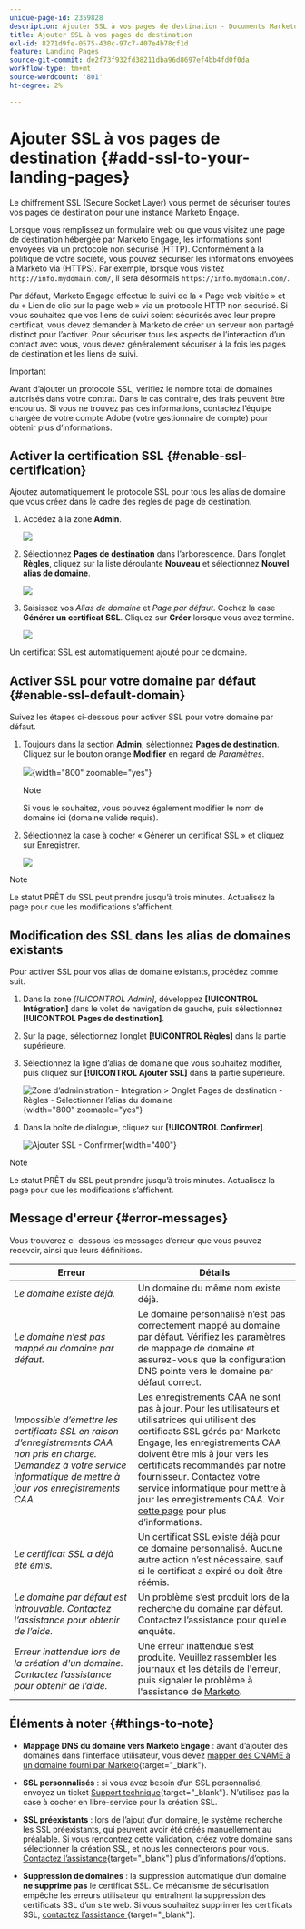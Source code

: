 ```yaml
---
unique-page-id: 2359828
description: Ajouter SSL à vos pages de destination - Documents Marketo - Documentation du produit
title: Ajouter SSL à vos pages de destination
exl-id: 8271d9fe-0575-430c-97c7-407e4b78cf1d
feature: Landing Pages
source-git-commit: de2f73f932fd38211dba96d8697ef4bb4fd0f0da
workflow-type: tm+mt
source-wordcount: '801'
ht-degree: 2%

---
```


# Ajouter SSL à vos pages de destination {#add-ssl-to-your-landing-pages}

Le chiffrement SSL (Secure Socket Layer) vous permet de sécuriser toutes vos pages de destination pour une instance Marketo Engage.

Lorsque vous remplissez un formulaire web ou que vous visitez une page de destination hébergée par Marketo Engage, les informations sont envoyées via un protocole non sécurisé (HTTP). Conformément à la politique de votre société, vous pouvez sécuriser les informations envoyées à Marketo via (HTTPS). Par exemple, lorsque vous visitez `http://info.mydomain.com/`, il sera désormais `https://info.mydomain.com/`.

Par défaut, Marketo Engage effectue le suivi de la « Page web visitée » et du « Lien de clic sur la page web » via un protocole HTTP non sécurisé. Si vous souhaitez que vos liens de suivi soient sécurisés avec leur propre certificat, vous devez demander à Marketo de créer un serveur non partagé distinct pour l’activer. Pour sécuriser tous les aspects de l’interaction d’un contact avec vous, vous devez généralement sécuriser à la fois les pages de destination et les liens de suivi.

>[!IMPORTANT]
>
>Avant d’ajouter un protocole SSL, vérifiez le nombre total de domaines autorisés dans votre contrat. Dans le cas contraire, des frais peuvent être encourus. Si vous ne trouvez pas ces informations, contactez l’équipe chargée de votre compte Adobe (votre gestionnaire de compte) pour obtenir plus d’informations.

## Activer la certification SSL {#enable-ssl-certification}

Ajoutez automatiquement le protocole SSL pour tous les alias de domaine que vous créez dans le cadre des règles de page de destination.

1. Accédez à la zone **Admin**.

   ![](assets/add-ssl-to-your-landing-pages-1.png)

1. Sélectionnez **Pages de destination** dans l’arborescence. Dans l’onglet **Règles**, cliquez sur la liste déroulante **Nouveau** et sélectionnez **Nouvel alias de domaine**.

   ![](assets/add-ssl-to-your-landing-pages-2.png)

1. Saisissez vos _Alias de domaine_ et _Page par défaut_. Cochez la case **Générer un certificat SSL**. Cliquez sur **Créer** lorsque vous avez terminé.

   ![](assets/add-ssl-to-your-landing-pages-3.png)

Un certificat SSL est automatiquement ajouté pour ce domaine.

## Activer SSL pour votre domaine par défaut {#enable-ssl-default-domain}

Suivez les étapes ci-dessous pour activer SSL pour votre domaine par défaut.

1. Toujours dans la section **Admin**, sélectionnez **Pages de destination**. Cliquez sur le bouton orange **Modifier** en regard de _Paramètres_.

   ![](assets/add-ssl-to-your-landing-pages-4.png){width="800" zoomable="yes"}

   >[!NOTE]
   >
   >Si vous le souhaitez, vous pouvez également modifier le nom de domaine ici (domaine valide requis).

1. Sélectionnez la case à cocher « Générer un certificat SSL » et cliquez sur Enregistrer.

   ![](assets/add-ssl-to-your-landing-pages-5.png)

>[!NOTE]
>
>Le statut PRÊT du SSL peut prendre jusqu’à trois minutes. Actualisez la page pour que les modifications s’affichent.

## Modification des SSL dans les alias de domaines existants

Pour activer SSL pour vos alias de domaine existants, procédez comme suit.

1. Dans la zone _[!UICONTROL Admin]_, développez **[!UICONTROL Intégration]** dans le volet de navigation de gauche, puis sélectionnez **[!UICONTROL Pages de destination]**.

1. Sur la page, sélectionnez l’onglet **[!UICONTROL Règles]** dans la partie supérieure.

1. Sélectionnez la ligne d’alias de domaine que vous souhaitez modifier, puis cliquez sur **[!UICONTROL Ajouter SSL]** dans la partie supérieure.

   ![Zone d’administration - Intégration > Onglet Pages de destination - Règles - Sélectionner l’alias du domaine](./assets/admin-landing-pages-rules-add-ssl.png){width="800" zoomable="yes"}

1. Dans la boîte de dialogue, cliquez sur **[!UICONTROL Confirmer]**.

   ![Ajouter SSL - Confirmer](./assets/generate-ssl-cert-confirm.png){width="400"}

>[!NOTE]
>
>Le statut PRÊT du SSL peut prendre jusqu’à trois minutes. Actualisez la page pour que les modifications s’affichent.

## Message d&#39;erreur {#error-messages}

Vous trouverez ci-dessous les messages d’erreur que vous pouvez recevoir, ainsi que leurs définitions.

<table><thead>
  <tr>
    <th>Erreur</th>
    <th>Détails</th>
  </tr></thead>
<tbody>
<tr>
    <td><i>Le domaine existe déjà.</i></td>
    <td>Un domaine du même nom existe déjà.</td>
  </tr>
  <tr>
    <td><i>Le domaine n’est pas mappé au domaine par défaut.</i></td>
    <td>Le domaine personnalisé n’est pas correctement mappé au domaine par défaut. Vérifiez les paramètres de mappage de domaine et assurez-vous que la configuration DNS pointe vers le domaine par défaut correct.</td>
  </tr>
  <tr>
    <td><i>Impossible d’émettre les certificats SSL en raison d’enregistrements CAA non pris en charge. Demandez à votre service informatique de mettre à jour vos enregistrements CAA.</i></td>
    <td>Les enregistrements CAA ne sont pas à jour. Pour les utilisateurs et utilisatrices qui utilisent des certificats SSL gérés par Marketo Engage, les enregistrements CAA doivent être mis à jour vers les certificats recommandés par notre fournisseur. Contactez votre service informatique pour mettre à jour les enregistrements CAA. Voir <a href="https://nation.marketo.com/t5/product-blogs/changes-to-marketo-engage-secured-domains-platform/ba-p/329305#M2246">cette page</a> pour plus d’informations.</td>
  </tr>
  <tr>
    <td><i>Le certificat SSL a déjà été émis.</i></td>
    <td>Un certificat SSL existe déjà pour ce domaine personnalisé. Aucune autre action n’est nécessaire, sauf si le certificat a expiré ou doit être réémis.</td>
  </tr>
  <tr>
    <td><i>Le domaine par défaut est introuvable. Contactez l’assistance pour obtenir de l’aide.</i></td>
    <td>Un problème s’est produit lors de la recherche du domaine par défaut. Contactez l’assistance pour qu’elle enquête.</td>
  </tr>
  <tr>
    <td><i>Erreur inattendue lors de la création d'un domaine. Contactez l’assistance pour obtenir de l’aide.</i></td>
    <td>Une erreur inattendue s’est produite. Veuillez rassembler les journaux et les détails de l'erreur, puis signaler le problème à l'assistance de <a href="https://nation.marketo.com/t5/support/ct-p/Support" target="_blank">Marketo</a>.</td>
  </tr>
</tbody></table>

## Éléments à noter {#things-to-note}

* **Mappage DNS du domaine vers Marketo Engage** : avant d’ajouter des domaines dans l’interface utilisateur, vous devez [mapper des CNAME à un domaine fourni par Marketo](https://experienceleague.adobe.com/fr/docs/marketo/using/getting-started/initial-setup/setup-steps#customize-your-landing-page-urls-with-a-cname){target="_blank"}.

* **SSL personnalisés** : si vous avez besoin d’un SSL personnalisé, envoyez un ticket [Support technique](https://nation.marketo.com/t5/support/ct-p/Support){target="_blank"}. N’utilisez pas la case à cocher en libre-service pour la création SSL.

* **SSL préexistants** : lors de l’ajout d’un domaine, le système recherche les SSL préexistants, qui peuvent avoir été créés manuellement au préalable. Si vous rencontrez cette validation, créez votre domaine sans sélectionner la création SSL, et nous les connecterons pour vous. [Contactez l’assistance](https://nation.marketo.com/t5/support/ct-p/Support){target="_blank"} plus d’informations/d’options.

* **Suppression de domaines** : la suppression automatique d’un domaine **ne supprime pas** le certificat SSL. Ce mécanisme de sécurisation empêche les erreurs utilisateur qui entraînent la suppression des certificats SSL d’un site web. Si vous souhaitez supprimer les certificats SSL, [contactez l’assistance ](https://nation.marketo.com/t5/support/ct-p/Support){target="_blank"}.
